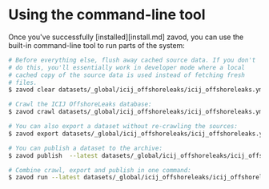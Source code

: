 # Using the command-line tool

Once you've successfully [installed][install.md] zavod, you can use the built-in command-line tool to run parts of the system:

```bash
# Before everything else, flush away cached source data. If you don't 
# do this, you'll essentially work in developer mode where a local
# cached copy of the source data is used instead of fetching fresh
# files.
$ zavod clear datasets/_global/icij_offshoreleaks/icij_offshoreleaks.yml

# Crawl the ICIJ OffshoreLeaks database:
$ zavod crawl datasets/_global/icij_offshoreleaks/icij_offshoreleaks.yml

# You can also export a dataset without re-crawling the sources:
$ zavod export datasets/_global/icij_offshoreleaks/icij_offshoreleaks.yml

# You can publish a dataset to the archive:
$ zavod publish  --latest datasets/_global/icij_offshoreleaks/icij_offshoreleaks.yml

# Combine crawl, export and publish in one command:
$ zavod run --latest datasets/_global/icij_offshoreleaks/icij_offshoreleaks.yml
```
